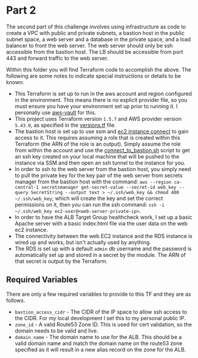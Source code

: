 # Part 2

The second part of this challenge involves using infrastructure as code to create a VPC with public and private subnets, a bastion host in the public subnet space, a web server and a database in the private space, and a load balancer to front the web server. The web server should only be ssh accessible from the bastion host. The LB should be accessible from port 443 and forward traffic to the web server.

Within this folder you will find Terraform code to accomplish the above. The following are some notes to indicate special instructions or details to be known:

* This Terraform is set up to run in the aws account and region configured in the environment. This means there is no explicit provider file, so you must ensure you have your environment set up prior to running it. I personally use [aws-vault](https://github.com/99designs/aws-vault) for this.
* This project uses Terraform version `1.5.7` and AWS provider version `5.43.0`, as specified in the [versions.tf](./versions.tf) file.
* The bastion host is set up to use ssm and [ec2 instance connect](https://docs.aws.amazon.com/AWSEC2/latest/UserGuide/connect-linux-inst-eic.html) to gain access to it. This requires assuming a role that is created within this Terraform (the ARN of the role is an output). Simply assume the role from within the account and use the [connect_to_bastion.sh](./connect_to_bastion.sh) script to get an ssh key created on your local machine that will be pushed to the instance via SSM and then open an ssh tunnel to the instance for you. 
* In order to ssh to the web server from the bastion host, you simply need to pull the private key for the key pair of the web server from secrets manager from the bastion host with the command: `aws --region ca-central-1 secretsmanager get-secret-value --secret-id web_key --query SecretString --output text > ~/.ssh/web_key && chmod 400 ~/.ssh/web_key`; which will create the key and set the correct permissions on it, then you can run the ssh command: `ssh -i ~/.ssh/web_key ec2-user@<web-server-private-ip>`.
* In order to have the ALB Target Group healthcheck work, I set up a basic Apache server with a basic index.html file via the user data on the web ec2 instance. 
* The connectivity between the web EC2 instance and the RDS instance is wired up and works, but isn't actually used by anything.
* The RDS is set up with a default `admin` db username and the password is automatically set up and stored in a secret by the module. The ARN of that secret is output by the Terraform.

## Required Variables

There are only a few required variables to provide to this TF and they are as follows.

* `bastion_access_cidr` - The CIDR of the IP space to allow ssh access to the CIDR. For my local development I set this to my personal public IP.
* `zone_id` - A valid Route53 Zone ID. This is used for cert validation, so the domain needs to be valid and live.
* `domain_name` - The domain name to use for the ALB. This should be a valid domain name and match the domain name on the route53 zone specified as it will result in a new alias record on the zone for the ALB.